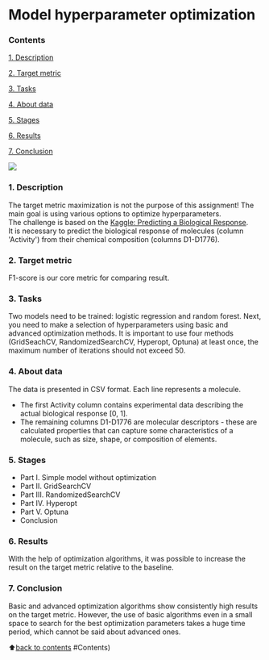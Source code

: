 # __Model hyperparameter optimization__

### __Contents__
[1. Description](https://github.com/AlekaranDS/alekaran/blob/AlekaranDS-ms/README.md#1-description)<br>

[2. Target metric](https://github.com/AlekaranDS/alekaran/blob/AlekaranDS-ms/README.md#2-target-metric)

[3. Tasks](https://github.com/AlekaranDS/alekaran/blob/AlekaranDS-ms/README.md#3-tasks)<br>

[4. About data](https://github.com/AlekaranDS/alekaran/blob/AlekaranDS-ms/README.md#4-about-data)<br>

[5. Stages](https://github.com/AlekaranDS/alekaran/blob/AlekaranDS-ms/README.md#5-stages)<br>

[6. Results](https://github.com/AlekaranDS/alekaran/blob/AlekaranDS-ms/README.md#6-results)<br>

[7. Conclusion](https://github.com/AlekaranDS/alekaran/blob/AlekaranDS-ms/README.md#conclusion)<br>

![](https://miro.medium.com/max/1400/1*2gsysrNnSD-n8HDCHmpZFw.jpeg)

### __1. Description__
The target metric maximization is not the purpose of this assignment! The main goal is using various options to optimize hyperparameters.  
The challenge is based on the [Kaggle: Predicting a Biological Response](https://www.kaggle.com/c/bioresponse).  
It is necessary to predict the biological response of molecules (column 'Activity') from their chemical composition (columns D1-D1776).

### __2. Target metric__
F1-score is our core metric for comparing result.

### __3. Tasks__
Two models need to be trained: logistic regression and random forest. Next, you need to make a selection of hyperparameters using basic and advanced optimization methods.
It is important to use four methods (GridSeachCV, RandomizedSearchCV, Hyperopt, Optuna) at least once, the maximum number of iterations should not exceed 50.

### **4. About data**
The data is presented in CSV format. Each line represents a molecule.
- The first Activity column contains experimental data describing the actual biological response [0, 1].
- The remaining columns D1-D1776 are molecular descriptors - these are calculated properties that can capture some characteristics of a molecule, such as size, shape, or composition of elements.

### **5. Stages**
- Part I. Simple model without optimization
- Part II. GridSearchCV
- Part III. RandomizedSearchCV
- Part IV. Hyperopt
- Part V. Optuna
- Conclusion

### **6. Results**
With the help of optimization algorithms, it was possible to increase the result on the target metric relative to the baseline.

### **7. Conclusion**
Basic and advanced optimization algorithms show consistently high results on the target metric. However, the use of basic algorithms even in a small space to search for the best optimization parameters takes a huge time period, which cannot be said about advanced ones.

:arrow_up:[back to contents](https://github.com/AlekaranDS/alekaran/blob/AlekaranDS-ms/README.md#contents) #Contents)
